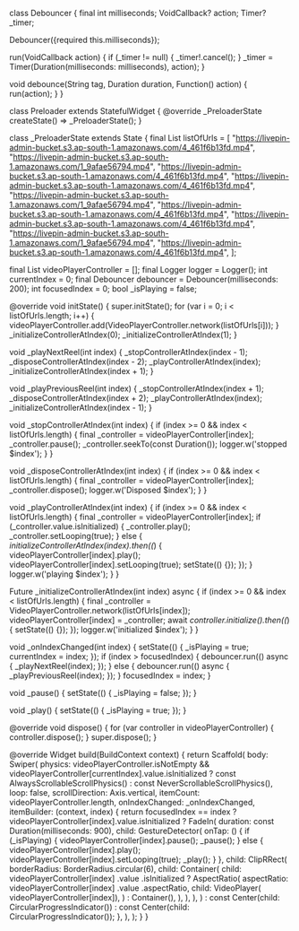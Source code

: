 class Debouncer {
  final int milliseconds;
  VoidCallback? action;
  Timer? _timer;

  Debouncer({required this.milliseconds});

  run(VoidCallback action) {
    if (_timer != null) {
      _timer!.cancel();
    }
    _timer = Timer(Duration(milliseconds: milliseconds), action);
  }

  void debounce(String tag, Duration duration, Function() action) {
    run(action);
  }
}

class Preloader extends StatefulWidget {
  @override
  _PreloaderState createState() => _PreloaderState();
}

class _PreloaderState extends State<Preloader> {
  final List<String> listOfUrls = [
    "https://livepin-admin-bucket.s3.ap-south-1.amazonaws.com/4_461f6b13fd.mp4",
    "https://livepin-admin-bucket.s3.ap-south-1.amazonaws.com/1_9afae56794.mp4",
    "https://livepin-admin-bucket.s3.ap-south-1.amazonaws.com/4_461f6b13fd.mp4",
    "https://livepin-admin-bucket.s3.ap-south-1.amazonaws.com/4_461f6b13fd.mp4",
    "https://livepin-admin-bucket.s3.ap-south-1.amazonaws.com/1_9afae56794.mp4",
    "https://livepin-admin-bucket.s3.ap-south-1.amazonaws.com/4_461f6b13fd.mp4",
    "https://livepin-admin-bucket.s3.ap-south-1.amazonaws.com/4_461f6b13fd.mp4",
    "https://livepin-admin-bucket.s3.ap-south-1.amazonaws.com/1_9afae56794.mp4",
    "https://livepin-admin-bucket.s3.ap-south-1.amazonaws.com/4_461f6b13fd.mp4",
  ];

  final List<VideoPlayerController> videoPlayerController = [];
  final Logger logger = Logger();
  int currentIndex = 0;
  final Debouncer debouncer = Debouncer(milliseconds: 200);
  int focusedIndex = 0;
  bool _isPlaying = false;

  @override
  void initState() {
    super.initState();
    for (var i = 0; i < listOfUrls.length; i++) {
      videoPlayerController.add(VideoPlayerController.network(listOfUrls[i]));
    }
    _initializeControllerAtIndex(0);
    _initializeControllerAtIndex(1);
  }

  void _playNextReel(int index) {
    _stopControllerAtIndex(index - 1);
    _disposeControllerAtIndex(index - 2);
    _playControllerAtIndex(index);
    _initializeControllerAtIndex(index + 1);
  }

  void _playPreviousReel(int index) {
    _stopControllerAtIndex(index + 1);
    _disposeControllerAtIndex(index + 2);
    _playControllerAtIndex(index);
    _initializeControllerAtIndex(index - 1);
  }

  void _stopControllerAtIndex(int index) {
    if (index >= 0 && index < listOfUrls.length) {
      final _controller = videoPlayerController[index];
      _controller.pause();
      _controller.seekTo(const Duration());
      logger.w('stopped $index');
    }
  }

  void _disposeControllerAtIndex(int index) {
    if (index >= 0 && index < listOfUrls.length) {
      final _controller = videoPlayerController[index];
      _controller.dispose();
      logger.w('Disposed $index');
    }
  }

  void _playControllerAtIndex(int index) {
    if (index >= 0 && index < listOfUrls.length) {
      final _controller = videoPlayerController[index];
      if (_controller.value.isInitialized) {
        _controller.play();
        _controller.setLooping(true);
      } else {
        _initializeControllerAtIndex(index).then((_) {
          videoPlayerController[index].play();
          videoPlayerController[index].setLooping(true);
          setState(() {});
        });
      }
      logger.w('playing $index');
    }
  }

  Future<void> _initializeControllerAtIndex(int index) async {
    if (index >= 0 && index < listOfUrls.length) {
      final _controller = VideoPlayerController.network(listOfUrls[index]);
      videoPlayerController[index] = _controller;
      await _controller.initialize().then((_) {
        setState(() {});
      });
      logger.w('initialized $index');
    }
  }

  void _onIndexChanged(int index) {
    setState(() {
      _isPlaying = true;
      currentIndex = index;
    });
    if (index > focusedIndex) {
      debouncer.run(() async {
        _playNextReel(index);
      });
    } else {
      debouncer.run(() async {
        _playPreviousReel(index);
      });
    }
    focusedIndex = index;
  }

  void _pause() {
    setState(() {
      _isPlaying = false;
    });
  }

  void _play() {
    setState(() {
      _isPlaying = true;
    });
  }

  @override
  void dispose() {
    for (var controller in videoPlayerController) {
      controller.dispose();
    }
    super.dispose();
  }

  @override
  Widget build(BuildContext context) {
    return Scaffold(
      body: Swiper(
        physics: videoPlayerController.isNotEmpty &&
                videoPlayerController[currentIndex].value.isInitialized
            ? const AlwaysScrollableScrollPhysics()
            : const NeverScrollableScrollPhysics(),
        loop: false,
        scrollDirection: Axis.vertical,
        itemCount: videoPlayerController.length,
        onIndexChanged: _onIndexChanged,
        itemBuilder: (context, index) {
          return focusedIndex == index
              ? videoPlayerController[index].value.isInitialized
                  ? FadeIn(
                      duration: const Duration(milliseconds: 900),
                      child: GestureDetector(
                        onTap: () {
                          if (_isPlaying) {
                            videoPlayerController[index].pause();
                            _pause();
                          } else {
                            videoPlayerController[index].play();
                            videoPlayerController[index].setLooping(true);
                            _play();
                          }
                        },
                        child: ClipRRect(
                          borderRadius: BorderRadius.circular(6),
                          child: Container(
                            child: videoPlayerController[index]
                                    .value
                                    .isInitialized
                                ? AspectRatio(
                                    aspectRatio: videoPlayerController[index]
                                        .value
                                        .aspectRatio,
                                    child: VideoPlayer(
                                        videoPlayerController[index]),
                                  )
                                : Container(),
                          ),
                        ),
                      ),
                    )
                  : const Center(child: CircularProgressIndicator())
              : const Center(child: CircularProgressIndicator());
        },
      ),
    );
  }
}
